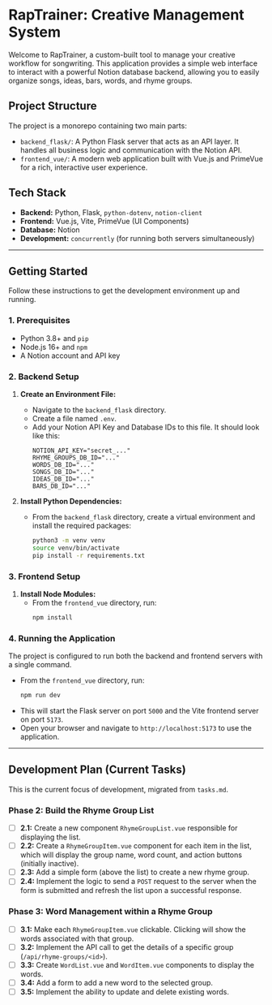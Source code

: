 # RapTrainer: Creative Management System

Welcome to RapTrainer, a custom-built tool to manage your creative workflow for songwriting. This application provides a simple web interface to interact with a powerful Notion database backend, allowing you to easily organize songs, ideas, bars, words, and rhyme groups.

## Project Structure

The project is a monorepo containing two main parts:

-   `backend_flask/`: A Python Flask server that acts as an API layer. It handles all business logic and communication with the Notion API.
-   `frontend_vue/`: A modern web application built with Vue.js and PrimeVue for a rich, interactive user experience.

## Tech Stack

-   **Backend:** Python, Flask, `python-dotenv`, `notion-client`
-   **Frontend:** Vue.js, Vite, PrimeVue (UI Components)
-   **Database:** Notion
-   **Development:** `concurrently` (for running both servers simultaneously)

---

## Getting Started

Follow these instructions to get the development environment up and running.

### 1. Prerequisites

-   Python 3.8+ and `pip`
-   Node.js 16+ and `npm`
-   A Notion account and API key

### 2. Backend Setup

1.  **Create an Environment File:**
    -   Navigate to the `backend_flask` directory.
    -   Create a file named `.env`.
    -   Add your Notion API Key and Database IDs to this file. It should look like this:
        ```
        NOTION_API_KEY="secret_..."
        RHYME_GROUPS_DB_ID="..."
        WORDS_DB_ID="..."
        SONGS_DB_ID="..."
        IDEAS_DB_ID="..."
        BARS_DB_ID="..."
        ```

2.  **Install Python Dependencies:**
    -   From the `backend_flask` directory, create a virtual environment and install the required packages:
        ```bash
        python3 -m venv venv
        source venv/bin/activate
        pip install -r requirements.txt
        ```

### 3. Frontend Setup

1.  **Install Node Modules:**
    -   From the `frontend_vue` directory, run:
        ```bash
        npm install
        ```

### 4. Running the Application

The project is configured to run both the backend and frontend servers with a single command.

-   From the `frontend_vue` directory, run:
    ```bash
    npm run dev
    ```
-   This will start the Flask server on port `5000` and the Vite frontend server on port `5173`.
-   Open your browser and navigate to `http://localhost:5173` to use the application.

---

## Development Plan (Current Tasks)

This is the current focus of development, migrated from `tasks.md`.

### Phase 2: Build the Rhyme Group List

-   [ ] **2.1:** Create a new component `RhymeGroupList.vue` responsible for displaying the list.
-   [ ] **2.2:** Create a `RhymeGroupItem.vue` component for each item in the list, which will display the group name, word count, and action buttons (initially inactive).
-   [ ] **2.3:** Add a simple form (above the list) to create a new rhyme group.
-   [ ] **2.4:** Implement the logic to send a `POST` request to the server when the form is submitted and refresh the list upon a successful response.

### Phase 3: Word Management within a Rhyme Group

-   [ ] **3.1:** Make each `RhymeGroupItem.vue` clickable. Clicking will show the words associated with that group.
-   [ ] **3.2:** Implement the API call to get the details of a specific group (`/api/rhyme-groups/<id>`).
-   [ ] **3.3:** Create `WordList.vue` and `WordItem.vue` components to display the words.
-   [ ] **3.4:** Add a form to add a new word to the selected group.
-   [ ] **3.5:** Implement the ability to update and delete existing words. 